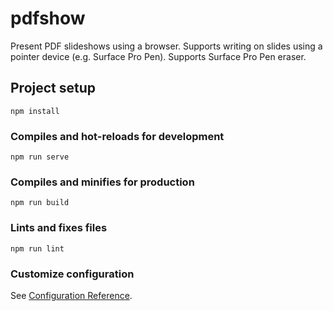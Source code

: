 # pdfshow

Present PDF slideshows using a browser. Supports writing on slides using a pointer
device (e.g. Surface Pro Pen). Supports Surface Pro Pen eraser.

## Project setup
```
npm install
```

### Compiles and hot-reloads for development
```
npm run serve
```

### Compiles and minifies for production
```
npm run build
```

### Lints and fixes files
```
npm run lint
```

### Customize configuration
See [Configuration Reference](https://cli.vuejs.org/config/).
